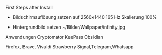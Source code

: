 First Steps after Install

- Bildschirmauflösung setzen auf
2560x1440
165 Hz
Skalierung 100%

- Hintergrundbild setzen
~/Bilder/Wallpaper/infinity.jpg


Anwendungen
Cryptomator
KeePass
Obsidian


Firefox, Brave, Vivaldi
Strawberry
Signal,Telegram,Whatsapp
